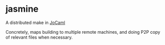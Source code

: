# jasmine
A distributed make in [JoCaml](http://jocaml.inria.fr/)

Concretely, maps building to multiple remote machines, and doing P2P copy of relevant files when necessary.
